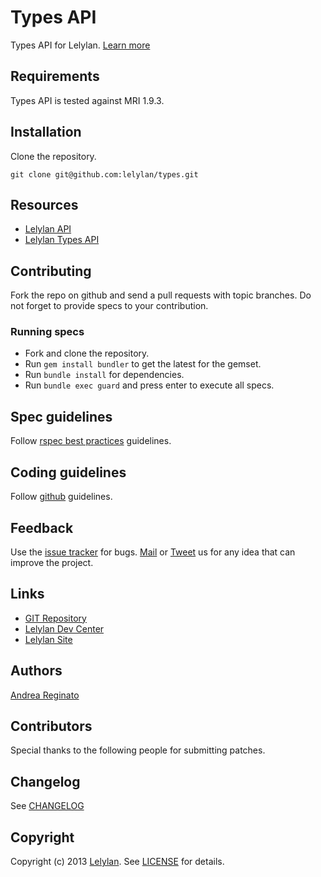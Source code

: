 # Types API

Types API for Lelylan. [Learn more](http://dev.lelylan.com/rest/types/)


## Requirements

Types API is tested against MRI 1.9.3.


## Installation

Clone the repository.

    git clone git@github.com:lelylan/types.git


## Resources

* [Lelylan API](http://dev.lelylan.com)
* [Lelylan Types API](http://dev.lelylan.com/rest/types/)


## Contributing

Fork the repo on github and send a pull requests with topic branches. Do not forget to 
provide specs to your contribution.


### Running specs

* Fork and clone the repository.
* Run `gem install bundler` to get the latest for the gemset.
* Run `bundle install` for dependencies.
* Run `bundle exec guard` and press enter to execute all specs.


## Spec guidelines

Follow [rspec best practices](https://docs.google.com/document/d/1gi00-wwPaLk5VvoAJhBVNh9Htw4Rwmj-Ut88T4M2MwI/edit?hl=en#) guidelines.


## Coding guidelines

Follow [github](https://github.com/styleguide/) guidelines.


## Feedback

Use the [issue tracker](http://github.com/lelylan/types/issues) for bugs.
[Mail](mailto:touch@lelylan.com) or [Tweet](http://twitter.com/lelylan) us for any idea that can improve the project.


## Links 

* [GIT Repository](http://github.com/lelylan/types)
* [Lelylan Dev Center](http://dev.lelylan.com)
* [Lelylan Site](http://lelylan.com)


## Authors

[Andrea Reginato](http://twitter.com/andreareginato)


## Contributors

Special thanks to the following people for submitting patches.


## Changelog

See [CHANGELOG](types/blob/master/CHANGELOG.md)


## Copyright

Copyright (c) 2013 [Lelylan](http://lelylan.com). See [LICENSE](types/blob/master/LICENSE.md) for details.
